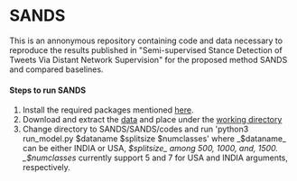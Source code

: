 # SANDS
This is an annonymous repository containing code and data necessary to
reproduce the results published in
"Semi-supervised Stance Detection of Tweets Via Distant Network Supervision"
for the proposed method SANDS and compared baselines.

#### Steps to run SANDS
1. Install the required packages mentioned [here](SANDS/requirements.txt).
2. Download and extract the [data](https://drive.google.com/file/d/1kJuNjSGwT3riZFyMsvm28TBbjYY8neER/view?usp=sharing) and place under the
[working directory](SANDS/)
3. Change directory to SANDS/SANDS/codes and run 'python3 run_model.py $dataname $splitsize $numclasses' where _$dataname_ can be either INDIA or USA,
_$splitsize_ among 500, 1000, and, 1500. _$numclasses_ currently support 5 and 7 for USA and INDIA arguments, respectively.
